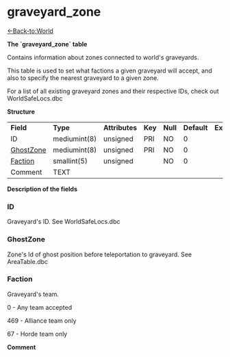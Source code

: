 # graveyard\_zone

[<-Back-to:World](database-world.md)

**The \`graveyard\_zone\` table**

Contains information about zones connected to world's graveyards.

This table is used to set what factions a given graveyard will accept, and also to specify the nearest graveyard to a given zone.

For a list of all existing graveyard zones and their respective IDs, check out WorldSafeLocs.dbc

**Structure**

|                                         |              |                |         |          |             |           |             |
|-----------------------------------------|--------------|----------------|---------|----------|-------------|-----------|-------------|
| **Field**                               | **Type**     | **Attributes** | **Key** | **Null** | **Default** | **Extra** | **Comment** |
| ID                                      | mediumint(8) | unsigned       | PRI     | NO       | 0           |           |             |
| [GhostZone](#graveyard_zone-ghost_zone) | mediumint(8) | unsigned       | PRI     | NO       | 0           |           |             |
| [Faction](#graveyard_zone-faction)      | smallint(5)  | unsigned       |         | NO       | 0           |           |             |
| Comment                                 | TEXT         |                |         |          |             |           |             |

**Description of the fields**

### ID

Graveyard's ID. See WorldSafeLocs.dbc

### GhostZone

Zone's Id of ghost position before teleportation to graveyard. See AreaTable.dbc

### Faction

Graveyard's team.

0 - Any team accepted

469 - Alliance team only

67 - Horde team only

**Comment**
